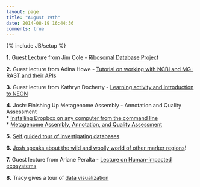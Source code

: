 ```yaml
---
layout: page
title: "August 19th"
date: 2014-08-19 16:44:36
comments: true
---
```

{% include JB/setup %}

**1.** Guest Lecture from Jim Cole - [Ribosomal Database Project](https://github.com/edamame-course/docs/blob/gh-pages/extra/Presentations/2014-08-19-Cole_EDAMAME_2014.pdf?raw=true)

**2.** Guest lecture from Adina Howe - [Tutorial on working with NCBI and MG-RAST and their APIs](http://adina-howe.readthedocs.org/en/latest/)

**3.** Guest lecture from Kathryn Docherty - [Learning activity and introduction to NEON](https://github.com/edamame-course/docs/blob/gh-pages/extra/Presentations/2014-08-19-Docherty_NEON.pdf?raw=true)

**4.** Josh: Finishing Up Metagenome Assembly - Annotation and Quality Assessment  
		* [Installing Dropbox on any computer from the command  line](https://edamame-course.github.io/docs/using_dropbox_on_your_ec2_machine.html)  
		* [Metagenome Assembly, Annotation, and Quality  Assessment](https://edamame-course.github.io/docs/metagenome_assembly_and_annotation.html)  

**5.** [Self guided tour of investigating databases](https://edamame-course.github.io/docs/database_questions.html)

**6.** [Josh speaks about the wild and woolly world of other marker regions]()!

**7.** Guest lecture from Ariane Peralta - [Lecture on Human-impacted ecosystems](https://github.com/edamame-course/docs/blob/gh-pages/extra/Presentations/2014-08-19-Peralta.pdf?raw=true)

**8.** Tracy gives a tour of [data visualization](https://github.com/edamame-course/docs/blob/gh-pages/extra/Presentations/2014-08-20-metagenomic_visualization.pdf?raw=true)
